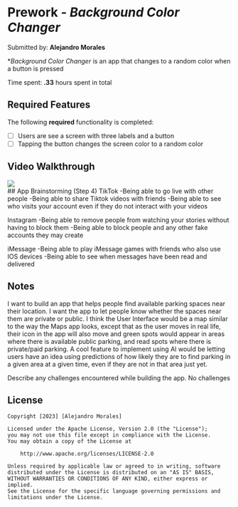 # Prework - *Background Color Changer*

Submitted by: **Alejandro Morales**

**Background Color Changer* is an app that changes to a random color when a button is pressed 

Time spent: **.33** hours spent in total

## Required Features

The following **required** functionality is completed:

- [ ] Users are see a screen with three labels and a button
- [ ] Tapping the button changes the screen color to a random color
 
## Video Walkthrough
<div>
    <a href="https://www.loom.com/share/8bb3bccca88445c99b505f2d0c25155b">
    </a>
    <a href="https://www.loom.com/share/8bb3bccca88445c99b505f2d0c25155b">
      <img style="max-width:300px;" src="https://cdn.loom.com/sessions/thumbnails/8bb3bccca88445c99b505f2d0c25155b-with-play.gif">
    </a>
  </div>
## App Brainstorming (Step 4)
TikTok
  -Being able to go live with other people
  -Being able to share Tiktok videos with friends
  -Being able to see who visits your account even if they do not interact with your videos

Instagram
  -Being able to remove people from watching your stories without having to block them
  -Being able to block people and any other fake accounts they may create

iMessage
  -Being able to play iMessage games with friends who also use IOS devices
  -Being able to see when messages have been read and delivered

## Notes

I want to build an app that helps people find available parking spaces near their location. I want the app to let people know whether the spaces near them are private or public. I think the User Interface would be a map similar to the way the Maps app looks, except that as the user moves in real life, their icon in the app will also move and green spots would appear in areas where there is available public parking, and read spots where there is private/paid parking. A cool feature to implement using AI would be letting users have an idea using predictions of how likely they are to find parking in a given area at a given time, even if they are not in that area just yet.


Describe any challenges encountered while building the app.
No challenges

## License

    Copyright [2023] [Alejandro Morales]

    Licensed under the Apache License, Version 2.0 (the "License");
    you may not use this file except in compliance with the License.
    You may obtain a copy of the License at

        http://www.apache.org/licenses/LICENSE-2.0

    Unless required by applicable law or agreed to in writing, software
    distributed under the License is distributed on an "AS IS" BASIS,
    WITHOUT WARRANTIES OR CONDITIONS OF ANY KIND, either express or implied.
    See the License for the specific language governing permissions and
    limitations under the License.

